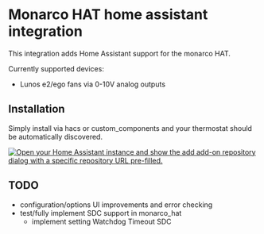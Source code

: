 # Monarco HAT home assistant integration

This integration adds Home Assistant support for the monarco HAT.

Currently supported devices:

- Lunos e2/ego fans via 0-10V analog outputs

## Installation

Simply install via hacs or custom_components and your thermostat should be automatically discovered.

[![Open your Home Assistant instance and show the add add-on repository dialog with a specific repository URL pre-filled.](https://my.home-assistant.io/badges/supervisor_add_addon_repository.svg)](https://my.home-assistant.io/redirect/supervisor_add_addon_repository/?repository_url=https%3A%2F%2Fgithub.com%2Fcyaneous%2Fmonarco)

## TODO

- configuration/options UI improvements and error checking
- test/fully implement SDC support in monarco_hat
    - implement setting Watchdog Timeout SDC
